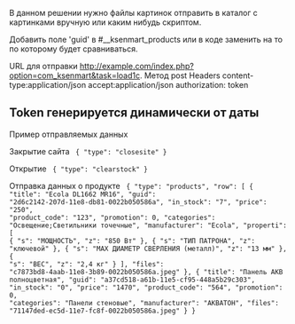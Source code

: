 В данном решении нужно файлы картинок отправить в каталог с картинками вручную или каким нибудь скриптом.

Добавить поле 'guid' в #__ksenmart_products или в коде заменить на то по которому будет сравниваться.

URL для отправки
http://example.com/index.php?option=com_ksenmart&task=load1c.
Метод post
Headers
content-type:application/json
accept:application/json
authorization: token

<h2>Token генерируется динамически от даты</h2>


Пример отправляемых данных

Закрытие сайта
<code>
    {
        "type": "closesite"
    }
</code>

Открытие
<code>
    {
        "type": "clearstock"
    }
</code>

Отправка данных о продукте
<code>
    {
    "type": "products",
    "row": [
        {
            "title": "Ecola DL1662 MR16",
            "guid": "2d6c2142-207d-11e8-db81-0022b050586a",
            "in_stock": "7",
            "price": "250",
            "product_code": "123",
            "promotion": 0,
            "categories": "Освещение;Светильники точечные",
            "manufacturer": "Ecola",
            "properti": [
                {
                "s": "МОЩНОСТЬ",
                "z": "850 Вт"
                },
                {
                "s": "ТИП ПАТРОНА",
                "z": "ключевой"
                },
                {
                "s": "МАХ ДИАМЕТР СВЕРЛЕНИЯ (металл)",
                "z": "13 мм"
                },
                {
                "s": "ВЕС",
                "z": "2,4 кг"
                }
            ],
            "files": "c7873bd8-4aab-11e8-3b89-0022b050586a.jpeg"
        },
        {
            "title": "Панель АКВ полноцветная",
            "guid": "a37cd518-a61b-11e5-cf95-448a5b29c303",
            "in_stock": "0",
            "price": "1470",
            "product_code": "564",
            "promotion": 0,
            "categories": "Панели стеновые",
            "manufacturer": "АКВАТОН",
            "files": "71147ded-ec5d-11e7-fc8f-0022b050586a.jpeg"
        }
    }
</code>
